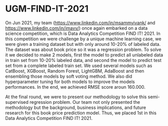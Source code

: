 # UGM-FIND-IT-2021
On Jun 2021, my team (https://www.linkedin.com/in/msammyivank/ and https://www.linkedin.com/in/imavv/) once again embarked on a data science competition, which is Data Analytics Competition FIND IT! 2021. In this competition we were challenge by a unique machine learning case, we were given a training dataset but with only around 10-20% of labeled data. The dataset was about book price so it was a regression problem. To solve it we decided to make 2 models, first the model to predict all unlabeled data in train set from 10-20% labeled data, and second the model to predict test set from a complete labeled train set. We used several models such as CatBoost, XGBoost, Random Forest, LightGBM, AdaBoost and then ensembling those models by soft voting method. We also did hyperparameter tuning for both models to improve the models performances. In the end, we achieved RMSE score aroun 160.000.

At the final round, we were to present our methodology to solve this semi-supervised regression problem. Our team not only presented the methodology but the background, business implications, and future research for this book price prediction model. Thus, we placed 1st in this Data Analytics Competition FIND IT! 2021.
